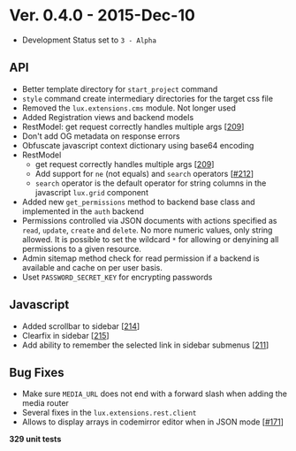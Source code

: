 # Ver. 0.4.0 - 2015-Dec-10


* Development Status set to ``3 - Alpha``

## API
* Better template directory for ``start_project`` command
* ``style`` command create intermediary directories for the target css file
* Removed the ``lux.extensions.cms`` module. Not longer used
* Added Registration views and backend models
* RestModel: get request correctly handles multiple args [[209](https://github.com/quantmind/lux/pull/209)]
* Don't add OG metadata on response errors
* Obfuscate javascript context dictionary using base64 encoding
* RestModel
  * get request correctly handles multiple args [[209](https://github.com/quantmind/lux/pull/209)]
  * Add support for ``ne`` (not equals) and ``search`` operators  [[#212](https://github.com/quantmind/lux/pull/212)]
  * ``search`` operator is the default operator for string columns in the javascript ``lux.grid`` component
* Added new ``get_permissions`` method to backend base class and implemented in the ``auth`` backend
* Permissions controlled via JSON documents with actions specified as
  ``read``, ``update``, ``create`` and ``delete``. No more numeric values, only string allowed.
  It is possible to set the wildcard ``*`` for allowing or denyining all permissions
  to a given resource.
* Admin sitemap method check for read permission if a backend is available and cache on per user basis.
* Uset ``PASSWORD_SECRET_KEY`` for encrypting passwords

## Javascript
* Added scrollbar to sidebar [[214](https://github.com/quantmind/lux/pull/214)]
* Clearfix in sidebar [[215](https://github.com/quantmind/lux/pull/215)]
* Add ability to remember the selected link in sidebar submenus [[211](https://github.com/quantmind/lux/pull/221)]

## Bug Fixes
* Make sure ``MEDIA_URL`` does not end with a forward slash when adding the media router
* Several fixes in the ``lux.extensions.rest.client``
* Allows to display arrays in codemirror editor when in JSON mode [[#171](https://github.com/quantmind/lux/pull/171)]

**329 unit tests**
